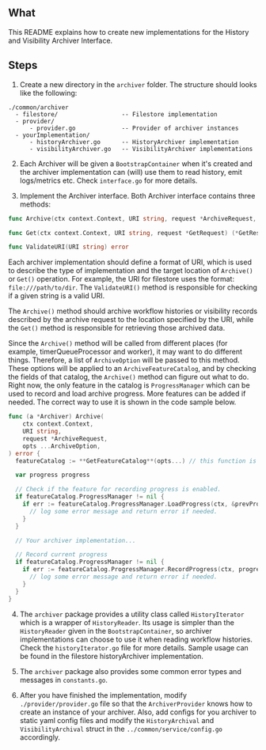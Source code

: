 ## What

This README explains how to create new implementations for the History and Visibility Archiver Interface.

## Steps

1. Create a new directory in the `archiver` folder. The structure should looks like the following:

```
./common/archiver
  - filestore/                  -- Filestore implementation 
  - provider/
      - provider.go             -- Provider of archiver instances
  - yourImplementation/
      - historyArchiver.go      -- HistoryArchiver implementation
      - visibilityArchiver.go   -- VisibilityArchiver implementations
```
2. Each Archiver will be given a `BootstrapContainer` when it's created and the archiver implementation can (will) use them to read history, emit logs/metrics etc. Check `interface.go` for more details.

3. Implement the Archiver interface. Both Archiver interface contains three methods:
  
```go
func Archive(ctx context.Context, URI string, request *ArchiveRequest, opts ...ArchiveOption) error

func Get(ctx context.Context, URI string, request *GetRequest) (*GetResponse, error)

func ValidateURI(URI string) error
```

Each archiver implementation should define a format of URI, which is used to describe the type of implementation and the target location of `Archive()` or `Get()` operation. For example, the URI for filestore uses the format: `file:///path/to/dir`. The `ValidateURI()` method is responsible for checking if a given string is a valid URI.

The `Archive()` method should archive workflow histories or visibility records described by the archive request to the location specified by the URI, while the `Get()` method is responsible for retrieving those archived data.

Since the `Archive()` method will be called from different places (for example, timerQueueProcessor and worker), it may want to do different things. Therefore, a list of `ArchiveOption` will be passed to this method. These options will be applied to an `ArchiveFeatureCatalog`, and by checking the fields of that catalog, the `Archive()` method can figure out what to do. Right now, the only feature in the catalog is `ProgressManager` which can be used to record and load archive progress. More features can be added if needed. The correct way to use it is shown in the code sample below.

```go
func (a *Archiver) Archive(
	ctx context.Context,
	URI string,
	request *ArchiveRequest,
	opts ...ArchiveOption,
) error {
  featureCatalog := **GetFeatureCatalog**(opts...) // this function is defined in options.go

  var progress progress

  // Check if the feature for recording progress is enabled.
  if featureCatalog.ProgressManager != nil {
    if err := featureCatalog.ProgressManager.LoadProgress(ctx, &prevProgress); err != nil {
      // log some error message and return error if needed.
    }
  }

  // Your archiver implementation...

  // Record current progress
  if featureCatalog.ProgressManager != nil {
    if err := featureCatalog.ProgressManager.RecordProgress(ctx, progress); err != nil {
      // log some error message and return error if needed. 
    }
  }
}
```

4. The `archiver` package provides a utility class called `HistoryIterator` which is a wrapper of `HistoryReader`. Its usage is simpler than the `HistoryReader` given in the `BootstrapContainer`, so archiver implementations can choose to use it when reading workflow histories. Check the `historyIterator.go` file for more details. Sample usage can be found in the filestore historyArchiver implementation.

5. The `archiver` package also provides some common error types and messages in `constants.go`.

6. After you have finished the implementation, modify `./provider/provider.go` file so that the `ArchiverProvider` knows how to create an instance of your archiver. Also, add configs for you archiver to static yaml config files and modify the `HistoryArchival` and `VisibilityArchival` struct in the `../common/service/config.go` accordingly.
